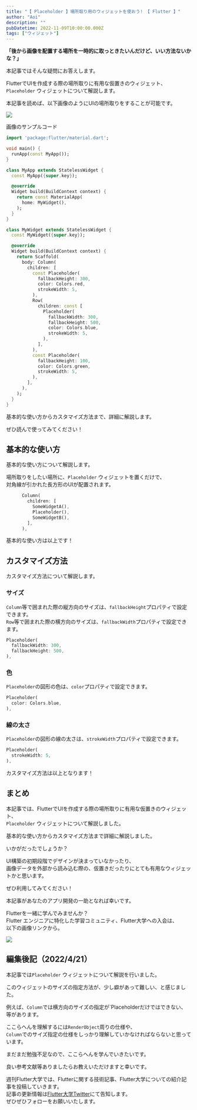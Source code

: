 ```yaml
---
title: "【 Placeholder 】場所取り用のウィジェットを使おう! 【 Flutter 】"
author: "Aoi"
description: ""
pubDatetime: 2022-11-09T10:00:00.000Z
tags: ["ウィジェット"]
---
```


**「後から画像を配置する場所を一時的に取っときたいんだけど、いい方法ないかな？」**

本記事ではそんな疑問にお答えします。

FlutterでUIを作成する際の場所取りに有用な仮置きのウィジェット、  
`Placeholder` ウィジェットについて解説します。

本記事を読めば、以下画像のようにUIの場所取りをすることが可能です。

![](https://blog.flutteruniv.com/wp-content/uploads/2022/11/スクリーンショット-2022-11-09-17.21.00-565x1024.png)

画像のサンプルコード

```dart
import 'package:flutter/material.dart';

void main() {
  runApp(const MyApp());
}

class MyApp extends StatelessWidget {
  const MyApp({super.key});

  @override
  Widget build(BuildContext context) {
    return const MaterialApp(
      home: MyWidget(),
    );
  }
}

class MyWidget extends StatelessWidget {
  const MyWidget({super.key});

  @override
  Widget build(BuildContext context) {
    return Scaffold(
      body: Column(
        children: [
          const Placeholder(
            fallbackHeight: 300,
            color: Colors.red,
            strokeWidth: 5,
          ),
          Row(
            children: const [
              Placeholder(
                fallbackWidth: 300,
                fallbackHeight: 500,
                color: Colors.blue,
                strokeWidth: 5,
              ),
            ],
          ),
          const Placeholder(
            fallbackHeight: 100,
            color: Colors.green,
            strokeWidth: 5,
          ),
        ],
      ),
    );
  }
}
```

基本的な使い方からカスタマイズ方法まで、詳細に解説します。

ぜひ読んで使ってみてください！

## 基本的な使い方

基本的な使い方について解説します。

場所取りをしたい場所に、`Placeholder` ウィジェットを置くだけで、  
対角線が引かれた長方形のUIが配置されます。

```dart
      Column(
        children: [
          SomeWidgetA(),
          Placeholder(),
          SomeWidgetB(),
        ],
      ),
```

基本的な使い方は以上です！

## カスタマイズ方法

カスタマイズ方法について解説します。

### サイズ

`Column`等で囲まれた際の縦方向のサイズは、`fallbackHeight`プロパティで設定できます。  
`Row`等で囲まれた際の横方向のサイズは、`fallbackWidth`プロパティで設定できます。

```dart
Placeholder(
  fallbackWidth: 300,
  fallbackHeight: 500,
),
```

### 色

`Placeholder`の図形の色は、`color`プロパティで設定できます。

```dart
Placeholder(
  color: Colors.blue,
),
```

### 線の太さ

`Placeholder`の図形の線の太さは、`strokeWidth`プロパティで設定できます。

```dart
Placeholder(
  strokeWidth: 5,
),
```

カスタマイズ方法は以上となります！

## まとめ

本記事では、FlutterでUIを作成する際の場所取りに有用な仮置きのウィジェット、  
`Placeholder` ウィジェットについて解説しました。

基本的な使い方からカスタマイズ方法まで詳細に解説しました。

いかがだったでしょうか？

UI構築の初期段階でデザインが決まっていなかったり、  
画像データを外部から読み込む際の、仮置きだったりにとても有用なウィジェットかと思います。

ぜひ利用してみてください！

本記事があなたのアプリ開発の一助となれば幸いです。

Flutterを一緒に学んでみませんか？  
Flutter エンジニアに特化した学習コミュニティ、Flutter大学への入会は、  
以下の画像リンクから。

[![](https://blog.flutteruniv.com/wp-content/uploads/2022/07/Flutter大学バナー.png)](//flutteruniv.com)

## 編集後記（2022/4/21）

本記事では`Placeholder` ウィジェットについて解説を行いました。

このウィジェットのサイズの指定方法が、少し癖があって難しい、と感じました。

例えば、`Column`では横方向のサイズの指定が\`Placeholderだけではできない、  
等があります。

ここらへんを理解するには`RenderObject`周りの仕様や、  
`Column`でのサイズ指定の仕様をしっかり理解していかなければならないと思っています。

まだまだ勉強不足なので、ここらへんを学んでいきたいです。

良い参考文献等ありましたらお教えいただけますと幸いです。

週刊Flutter大学では、Flutterに関する技術記事、Flutter大学についての紹介記事を投稿していきます。  
記事の更新情報は[Flutter大学Twitter](https://twitter.com/FlutterUniv)にて告知します。  
ぜひぜひフォローをお願いいたします。